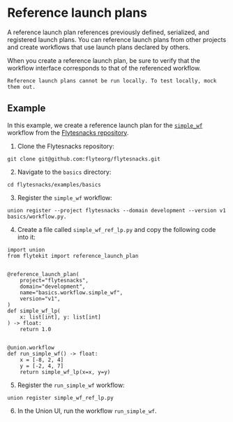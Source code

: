 # Reference launch plans

A reference launch plan references previously defined, serialized, and registered launch plans. You can reference launch plans from other projects and create workflows that use launch plans declared by others.

When you create a reference launch plan, be sure to verify that the workflow interface corresponds to that of the referenced workflow.

```{note}
Reference launch plans cannot be run locally. To test locally, mock them out.
```

## Example

In this example, we create a reference launch plan for the [`simple_wf`](https://github.com/flyteorg/flytesnacks/blob/master/examples/basics/basics/workflow.py#L25) workflow from the [Flytesnacks repository](https://github.com/flyteorg/flytesnacks).

1. Clone the Flytesnacks repository:

```{code-block} shell
git clone git@github.com:flyteorg/flytesnacks.git
```
2. Navigate to the `basics` directory:

```{code-block} shell
cd flytesnacks/examples/basics
```
3. Register the `simple_wf` workflow:

```{code-block} shell
union register --project flytesnacks --domain development --version v1 basics/workflow.py.
```

4. Create a file called `simple_wf_ref_lp.py` and copy the following code into it:

```{code-block} python
import union
from flytekit import reference_launch_plan


@reference_launch_plan(
    project="flytesnacks",
    domain="development",
    name="basics.workflow.simple_wf",
    version="v1",
)
def simple_wf_lp(
    x: list[int], y: list[int]
) -> float:
    return 1.0


@union.workflow
def run_simple_wf() -> float:
    x = [-8, 2, 4]
    y = [-2, 4, 7]
    return simple_wf_lp(x=x, y=y)
```

5. Register the `run_simple_wf` workflow:

```{code-block} shell
union register simple_wf_ref_lp.py
```
6. In the Union UI, run the workflow `run_simple_wf`.

